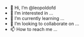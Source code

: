 - 👋 Hi, I’m @leopoldofd
- 👀 I’m interested in ...
- 🌱 I’m currently learning ...
- 💞️ I’m looking to collaborate on ...
- 📫 How to reach me ...

<!---
leopoldofd/leopoldofd is a ✨ special ✨ repository because its `README.md` (this file) appears on your GitHub profile.
You can click the Preview link to take a look at your changes.
--->
